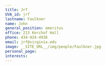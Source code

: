 ```yaml
---
title: Jrf
UVA_id: jrf
lastname: Faulkner
name: John
general_position: emeritus
office: 213 Kerchof Hall
phone: 434-924-4938
email: jrf@virginia.edu
image: __SITE_URL__/img/people/Faulkner.jpg
personal_page: 
interests: 
---
```


